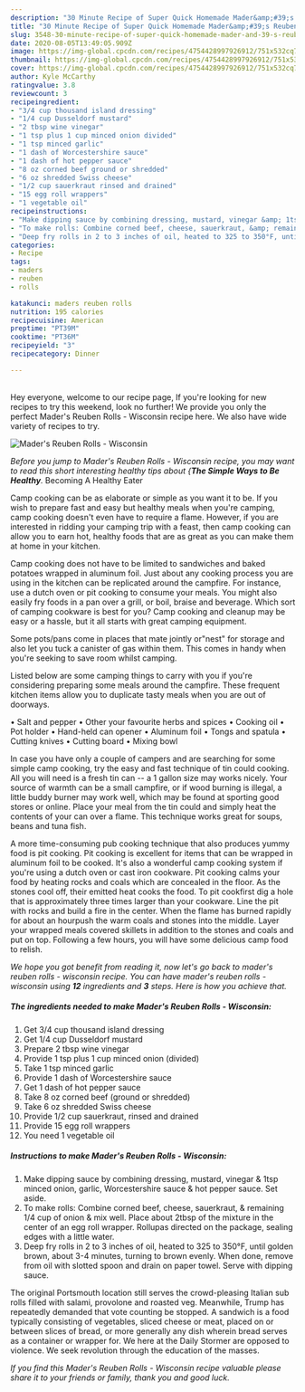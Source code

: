 ```yaml
---
description: "30 Minute Recipe of Super Quick Homemade Mader&amp;#39;s Reuben Rolls - Wisconsin"
title: "30 Minute Recipe of Super Quick Homemade Mader&amp;#39;s Reuben Rolls - Wisconsin"
slug: 3548-30-minute-recipe-of-super-quick-homemade-mader-and-39-s-reuben-rolls-wisconsin
date: 2020-08-05T13:49:05.909Z
image: https://img-global.cpcdn.com/recipes/4754428997926912/751x532cq70/maders-reuben-rolls-wisconsin-recipe-main-photo.jpg
thumbnail: https://img-global.cpcdn.com/recipes/4754428997926912/751x532cq70/maders-reuben-rolls-wisconsin-recipe-main-photo.jpg
cover: https://img-global.cpcdn.com/recipes/4754428997926912/751x532cq70/maders-reuben-rolls-wisconsin-recipe-main-photo.jpg
author: Kyle McCarthy
ratingvalue: 3.8
reviewcount: 3
recipeingredient:
- "3/4 cup thousand island dressing"
- "1/4 cup Dusseldorf mustard"
- "2 tbsp wine vinegar"
- "1 tsp plus 1 cup minced onion divided"
- "1 tsp minced garlic"
- "1 dash of Worcestershire sauce"
- "1 dash of hot pepper sauce"
- "8 oz corned beef ground or shredded"
- "6 oz shredded Swiss cheese"
- "1/2 cup sauerkraut rinsed and drained"
- "15 egg roll wrappers"
- "1 vegetable oil"
recipeinstructions:
- "Make dipping sauce by combining dressing, mustard, vinegar &amp; 1tsp minced onion, garlic, Worcestershire sauce &amp; hot pepper sauce. Set aside."
- "To make rolls: Combine corned beef, cheese, sauerkraut, &amp; remaining 1/4 cup of onion &amp; mix well. Place about 2tbsp of the mixture in the center of an egg roll wrapper. Rollupas directed on the package, sealing edges with a little water."
- "Deep fry rolls in 2 to 3 inches of oil, heated to 325 to 350°F, until golden brown, about 3-4 minutes, turning to brown evenly. When done, remove from oil with slotted spoon and drain on paper towel. Serve with dipping sauce."
categories:
- Recipe
tags:
- maders
- reuben
- rolls

katakunci: maders reuben rolls 
nutrition: 195 calories
recipecuisine: American
preptime: "PT39M"
cooktime: "PT36M"
recipeyield: "3"
recipecategory: Dinner

---
```

<br>
Hey everyone, welcome to our recipe page, If you're looking for new recipes to try this weekend, look no further! We provide you only the perfect Mader&#39;s Reuben Rolls - Wisconsin recipe here. We also have wide variety of recipes to try.
<br>


![Mader&#39;s Reuben Rolls - Wisconsin](https://img-global.cpcdn.com/recipes/4754428997926912/751x532cq70/maders-reuben-rolls-wisconsin-recipe-main-photo.jpg)

<i>Before you jump to Mader&#39;s Reuben Rolls - Wisconsin recipe, you may want to read this short interesting healthy tips about {<strong>The Simple Ways to Be Healthy</strong>.</i>
Becoming A Healthy Eater

    
Camp cooking can be as elaborate or simple as you want it to be. If you wish to prepare fast and easy but healthy meals when you're camping, camp cooking doesn't even have to require a flame. However, if you are interested in ridding your camping trip with a feast, then camp cooking can allow you to earn hot, healthy foods that are as great as you can make them at home in your kitchen.

Camp cooking does not have to be limited to sandwiches and baked potatoes wrapped in aluminum foil.  Just about any cooking process you are using in the kitchen can be replicated around the campfire. For instance, use a dutch oven or pit cooking to consume your meals. You might also easily fry foods in a pan over a grill, or boil, braise and beverage. Which sort of camping cookware is best for you? Camp cooking and cleanup may be easy or a hassle, but it all starts with great camping equipment.

Some pots/pans come in places that mate jointly or"nest" for storage and also let you tuck a canister of gas within them. This comes in handy when you're seeking to save room whilst camping.

Listed below are some camping things to carry with you if you're considering preparing some meals around the campfire. These frequent kitchen items allow you to duplicate tasty meals when you are out of doorways.

• Salt and pepper
• Other your favourite herbs and spices
• Cooking oil
• Pot holder
• Hand-held can opener
• Aluminum foil
• Tongs and spatula
• Cutting knives
• Cutting board
• Mixing bowl


In case you have only a couple of campers and are searching for some simple camp cooking, try the easy and fast technique of tin could cooking. All you will need is a fresh tin can -- a 1 gallon size may works nicely. Your source of warmth can be a small campfire, or if wood burning is illegal, a little buddy burner may work well, which may be found at sporting good stores or online. Place your meal from the tin could and simply heat the contents of your can over a flame.  This technique works great for soups, beans and tuna fish.

A more time-consuming pub cooking technique that also produces yummy food is pit cooking. Pit cooking is excellent for items that can be wrapped in aluminum foil to be cooked.  It's also a wonderful camp cooking system if you're using a dutch oven or cast iron cookware. Pit cooking calms your food by heating rocks and coals which are concealed in the floor. As the stones cool off, their emitted heat cooks the food. To pit cookfirst dig a hole that is approximately three times larger than your cookware. Line the pit with rocks and build a fire in the center. When the flame has burned rapidly for about an hourpush the warm coals and stones into the middle. Layer your wrapped meals covered skillets in addition to the stones and coals and put on top. Following a few hours, you will have some delicious camp food to relish.


<i>We hope you got benefit from reading it, now let's go back to mader&#39;s reuben rolls - wisconsin recipe. You can have mader&#39;s reuben rolls - wisconsin using <strong>12</strong> ingredients and <strong>3</strong> steps. Here is how you achieve that.
</i>

##### The ingredients needed to make Mader&#39;s Reuben Rolls - Wisconsin:

1. Get 3/4 cup thousand island dressing
1. Get 1/4 cup Dusseldorf mustard
1. Prepare 2 tbsp wine vinegar
1. Provide 1 tsp plus 1 cup minced onion (divided)
1. Take 1 tsp minced garlic
1. Provide 1 dash of Worcestershire sauce
1. Get 1 dash of hot pepper sauce
1. Take 8 oz corned beef (ground or shredded)
1. Take 6 oz shredded Swiss cheese
1. Provide 1/2 cup sauerkraut, rinsed and drained
1. Provide 15 egg roll wrappers
1. You need 1 vegetable oil


##### Instructions to make Mader&#39;s Reuben Rolls - Wisconsin:

1. Make dipping sauce by combining dressing, mustard, vinegar &amp; 1tsp minced onion, garlic, Worcestershire sauce &amp; hot pepper sauce. Set aside.
1. To make rolls: Combine corned beef, cheese, sauerkraut, &amp; remaining 1/4 cup of onion &amp; mix well. Place about 2tbsp of the mixture in the center of an egg roll wrapper. Rollupas directed on the package, sealing edges with a little water.
1. Deep fry rolls in 2 to 3 inches of oil, heated to 325 to 350°F, until golden brown, about 3-4 minutes, turning to brown evenly. When done, remove from oil with slotted spoon and drain on paper towel. Serve with dipping sauce.


The original Portsmouth location still serves the crowd-pleasing Italian sub rolls filled with salami, provolone and roasted veg. Meanwhile, Trump has repeatedly demanded that vote counting be stopped. A sandwich is a food typically consisting of vegetables, sliced cheese or meat, placed on or between slices of bread, or more generally any dish wherein bread serves as a container or wrapper for. We here at the Daily Stormer are opposed to violence. We seek revolution through the education of the masses. 

<i>If you find this Mader&#39;s Reuben Rolls - Wisconsin recipe valuable please share it to your friends or family, thank you and good luck.</i>
